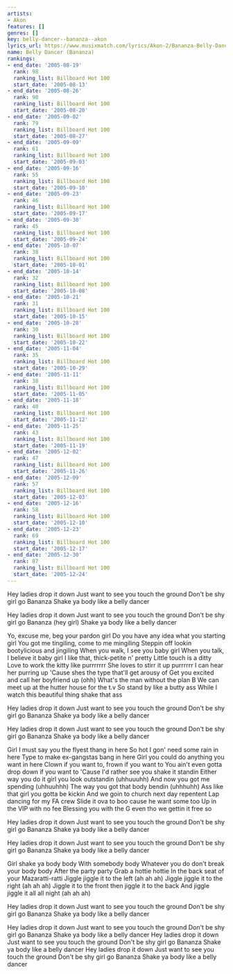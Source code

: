 ```yaml
---
artists:
- Akon
features: []
genres: []
key: belly-dancer--bananza--akon
lyrics_url: https://www.musixmatch.com/lyrics/Akon-2/Bananza-Belly-Dancer-1
name: Belly Dancer (Bananza)
rankings:
- end_date: '2005-08-19'
  rank: 98
  ranking_list: Billboard Hot 100
  start_date: '2005-08-13'
- end_date: '2005-08-26'
  rank: 90
  ranking_list: Billboard Hot 100
  start_date: '2005-08-20'
- end_date: '2005-09-02'
  rank: 79
  ranking_list: Billboard Hot 100
  start_date: '2005-08-27'
- end_date: '2005-09-09'
  rank: 61
  ranking_list: Billboard Hot 100
  start_date: '2005-09-03'
- end_date: '2005-09-16'
  rank: 55
  ranking_list: Billboard Hot 100
  start_date: '2005-09-10'
- end_date: '2005-09-23'
  rank: 46
  ranking_list: Billboard Hot 100
  start_date: '2005-09-17'
- end_date: '2005-09-30'
  rank: 45
  ranking_list: Billboard Hot 100
  start_date: '2005-09-24'
- end_date: '2005-10-07'
  rank: 38
  ranking_list: Billboard Hot 100
  start_date: '2005-10-01'
- end_date: '2005-10-14'
  rank: 32
  ranking_list: Billboard Hot 100
  start_date: '2005-10-08'
- end_date: '2005-10-21'
  rank: 31
  ranking_list: Billboard Hot 100
  start_date: '2005-10-15'
- end_date: '2005-10-28'
  rank: 30
  ranking_list: Billboard Hot 100
  start_date: '2005-10-22'
- end_date: '2005-11-04'
  rank: 35
  ranking_list: Billboard Hot 100
  start_date: '2005-10-29'
- end_date: '2005-11-11'
  rank: 38
  ranking_list: Billboard Hot 100
  start_date: '2005-11-05'
- end_date: '2005-11-18'
  rank: 40
  ranking_list: Billboard Hot 100
  start_date: '2005-11-12'
- end_date: '2005-11-25'
  rank: 43
  ranking_list: Billboard Hot 100
  start_date: '2005-11-19'
- end_date: '2005-12-02'
  rank: 47
  ranking_list: Billboard Hot 100
  start_date: '2005-11-26'
- end_date: '2005-12-09'
  rank: 57
  ranking_list: Billboard Hot 100
  start_date: '2005-12-03'
- end_date: '2005-12-16'
  rank: 58
  ranking_list: Billboard Hot 100
  start_date: '2005-12-10'
- end_date: '2005-12-23'
  rank: 69
  ranking_list: Billboard Hot 100
  start_date: '2005-12-17'
- end_date: '2005-12-30'
  rank: 87
  ranking_list: Billboard Hot 100
  start_date: '2005-12-24'
---
```

Hey ladies drop it down
Just want to see you touch the ground
Don't be shy girl go Bananza
Shake ya body like a belly dancer

Hey ladies drop it down
Just want to see you touch the ground
Don't be shy girl go Bananza (hey girl)
Shake ya body like a belly dancer

Yo, excuse me, beg your pardon girl
Do you have any idea what you starting girl
You got me tingiling, come to me mingiling
Steppin off lookin bootylicious and jingiling
When you walk, I see you baby girl
When you talk, I believe it baby girl
I like that, thick-petite n' pretty
Little touch is a ditty
Love to work the kitty like purrrrrrr
She loves to stirr it up purrrrrr
I can hear her purring up
'Cause shes the type that'll get arousy of
Get you excited and call her boyfriend up (ohh)
What's the man without the plan B
We can meet up at the hutter house for the t.v
So stand by like a butty ass
While I watch this beautiful thing shake that ass

Hey ladies drop it down
Just want to see you touch the ground
Don't be shy girl go Bananza
Shake ya body like a belly dancer

Hey ladies drop it down
Just want to see you touch the ground
Don't be shy girl go Bananza
Shake ya body like a belly dancer

Girl I must say you the flyest thang in here
So hot I gon' need some rain in here
Type to make ex-gangstas bang in here
Girl you could do anything you want in here
Clown if you want to, frown if you want to
You ain't even gotta drop down if you want to
'Cause I'd rather see you shake it standin
Either way you do it girl you look outstandin (uhhuuuhh)
And now you got me spending (uhhuuhhh)
The way you got that body bendin (uhhhuhh)
Ass like that girl you gotta be kickin
And we goin to church next day repentent
Lap dancing for my FA crew
Slide it ova to boo cause he want some too
Up in the VIP with no fee
Blessing you with the G even tho we gettin it free so

Hey ladies drop it down
Just want to see you touch the ground
Don't be shy girl go Bananza
Shake ya body like a belly dancer

Hey ladies drop it down
Just want to see you touch the ground
Don't be shy girl go Bananza
Shake ya body like a belly dancer

Girl shake ya body body
With somebody body
Whatever you do don't break your body body
After the party party
Grab a hottie hottie
In the back seat of your Mazaratti-ratti
Jiggle jiggle it to the left (ah ah ah)
Jiggle jiggle it to the right (ah ah ah)
Jiggle it to the front then jiggle it to the back
And jiggle jiggle it all all night (ah ah ah)

Hey ladies drop it down
Just want to see you touch the ground
Don't be shy girl go Bananza
Shake ya body like a belly dancer

Hey ladies drop it down
Just want to see you touch the ground
Don't be shy girl go Bananza
Shake ya body like a belly dancer
Hey ladies drop it down
Just want to see you touch the ground
Don't be shy girl go Bananza
Shake ya body like a belly dancer
Hey ladies drop it down
Just want to see you touch the ground
Don't be shy girl go Bananza
Shake ya body like a belly dancer
